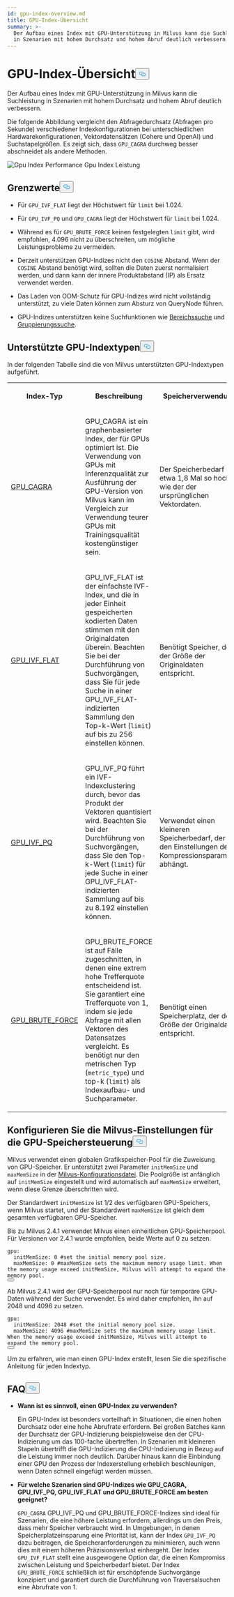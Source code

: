```yaml
---
id: gpu-index-overview.md
title: GPU-Index-Übersicht
summary: >-
  Der Aufbau eines Index mit GPU-Unterstützung in Milvus kann die Suchleistung
  in Szenarien mit hohem Durchsatz und hohem Abruf deutlich verbessern.
---
```

<h1 id="GPU-Index-Overview" class="common-anchor-header">GPU-Index-Übersicht<button data-href="#GPU-Index-Overview" class="anchor-icon" translate="no">
      <svg translate="no"
        aria-hidden="true"
        focusable="false"
        height="20"
        version="1.1"
        viewBox="0 0 16 16"
        width="16"
      >
        <path
          fill="#0092E4"
          fill-rule="evenodd"
          d="M4 9h1v1H4c-1.5 0-3-1.69-3-3.5S2.55 3 4 3h4c1.45 0 3 1.69 3 3.5 0 1.41-.91 2.72-2 3.25V8.59c.58-.45 1-1.27 1-2.09C10 5.22 8.98 4 8 4H4c-.98 0-2 1.22-2 2.5S3 9 4 9zm9-3h-1v1h1c1 0 2 1.22 2 2.5S13.98 12 13 12H9c-.98 0-2-1.22-2-2.5 0-.83.42-1.64 1-2.09V6.25c-1.09.53-2 1.84-2 3.25C6 11.31 7.55 13 9 13h4c1.45 0 3-1.69 3-3.5S14.5 6 13 6z"
        ></path>
      </svg>
    </button></h1><p>Der Aufbau eines Index mit GPU-Unterstützung in Milvus kann die Suchleistung in Szenarien mit hohem Durchsatz und hohem Abruf deutlich verbessern.</p>
<p>Die folgende Abbildung vergleicht den Abfragedurchsatz (Abfragen pro Sekunde) verschiedener Indexkonfigurationen bei unterschiedlichen Hardwarekonfigurationen, Vektordatensätzen (Cohere und OpenAI) und Suchstapelgrößen. Es zeigt sich, dass <code translate="no">GPU_CAGRA</code> durchweg besser abschneidet als andere Methoden.</p>
<p>
  
   <span class="img-wrapper"> <img translate="no" src="/docs/v2.6.x/assets/gpu-index-performance.png" alt="Gpu Index Performance" class="doc-image" id="gpu-index-performance" />
   </span> <span class="img-wrapper"> <span>Gpu Index Leistung</span> </span></p>
<h2 id="Limits" class="common-anchor-header">Grenzwerte<button data-href="#Limits" class="anchor-icon" translate="no">
      <svg translate="no"
        aria-hidden="true"
        focusable="false"
        height="20"
        version="1.1"
        viewBox="0 0 16 16"
        width="16"
      >
        <path
          fill="#0092E4"
          fill-rule="evenodd"
          d="M4 9h1v1H4c-1.5 0-3-1.69-3-3.5S2.55 3 4 3h4c1.45 0 3 1.69 3 3.5 0 1.41-.91 2.72-2 3.25V8.59c.58-.45 1-1.27 1-2.09C10 5.22 8.98 4 8 4H4c-.98 0-2 1.22-2 2.5S3 9 4 9zm9-3h-1v1h1c1 0 2 1.22 2 2.5S13.98 12 13 12H9c-.98 0-2-1.22-2-2.5 0-.83.42-1.64 1-2.09V6.25c-1.09.53-2 1.84-2 3.25C6 11.31 7.55 13 9 13h4c1.45 0 3-1.69 3-3.5S14.5 6 13 6z"
        ></path>
      </svg>
    </button></h2><ul>
<li><p>Für <code translate="no">GPU_IVF_FLAT</code> liegt der Höchstwert für <code translate="no">limit</code> bei 1.024.</p></li>
<li><p>Für <code translate="no">GPU_IVF_PQ</code> und <code translate="no">GPU_CAGRA</code> liegt der Höchstwert für <code translate="no">limit</code> bei 1.024.</p></li>
<li><p>Während es für <code translate="no">GPU_BRUTE_FORCE</code> keinen festgelegten <code translate="no">limit</code> gibt, wird empfohlen, 4.096 nicht zu überschreiten, um mögliche Leistungsprobleme zu vermeiden.</p></li>
<li><p>Derzeit unterstützen GPU-Indizes nicht den <code translate="no">COSINE</code> Abstand. Wenn der <code translate="no">COSINE</code> Abstand benötigt wird, sollten die Daten zuerst normalisiert werden, und dann kann der innere Produktabstand (IP) als Ersatz verwendet werden.</p></li>
<li><p>Das Laden von OOM-Schutz für GPU-Indizes wird nicht vollständig unterstützt, zu viele Daten können zum Absturz von QueryNode führen.</p></li>
<li><p>GPU-Indizes unterstützen keine Suchfunktionen wie <a href="/docs/de/range-search.md">Bereichssuche</a> und <a href="/docs/de/grouping-search.md">Gruppierungssuche</a>.</p></li>
</ul>
<h2 id="Supported-GPU-index-types" class="common-anchor-header">Unterstützte GPU-Indextypen<button data-href="#Supported-GPU-index-types" class="anchor-icon" translate="no">
      <svg translate="no"
        aria-hidden="true"
        focusable="false"
        height="20"
        version="1.1"
        viewBox="0 0 16 16"
        width="16"
      >
        <path
          fill="#0092E4"
          fill-rule="evenodd"
          d="M4 9h1v1H4c-1.5 0-3-1.69-3-3.5S2.55 3 4 3h4c1.45 0 3 1.69 3 3.5 0 1.41-.91 2.72-2 3.25V8.59c.58-.45 1-1.27 1-2.09C10 5.22 8.98 4 8 4H4c-.98 0-2 1.22-2 2.5S3 9 4 9zm9-3h-1v1h1c1 0 2 1.22 2 2.5S13.98 12 13 12H9c-.98 0-2-1.22-2-2.5 0-.83.42-1.64 1-2.09V6.25c-1.09.53-2 1.84-2 3.25C6 11.31 7.55 13 9 13h4c1.45 0 3-1.69 3-3.5S14.5 6 13 6z"
        ></path>
      </svg>
    </button></h2><p>In der folgenden Tabelle sind die von Milvus unterstützten GPU-Indextypen aufgeführt.</p>
<table>
   <tr>
     <th><p>Index-Typ</p></th>
     <th><p>Beschreibung</p></th>
     <th><p>Speicherverwendung</p></th>
   </tr>
   <tr>
     <td><p><a href="/docs/de/gpu-cagra.md">GPU_CAGRA</a></p></td>
     <td><p>GPU_CAGRA ist ein graphenbasierter Index, der für GPUs optimiert ist. Die Verwendung von GPUs mit Inferenzqualität zur Ausführung der GPU-Version von Milvus kann im Vergleich zur Verwendung teurer GPUs mit Trainingsqualität kostengünstiger sein.</p></td>
     <td><p>Der Speicherbedarf ist etwa 1,8 Mal so hoch wie der der ursprünglichen Vektordaten.</p></td>
   </tr>
   <tr>
     <td><p><a href="/docs/de/gpu-ivf-flat.md">GPU_IVF_FLAT</a></p></td>
     <td><p>GPU_IVF_FLAT ist der einfachste IVF-Index, und die in jeder Einheit gespeicherten kodierten Daten stimmen mit den Originaldaten überein. Beachten Sie bei der Durchführung von Suchvorgängen, dass Sie für jede Suche in einer GPU_IVF_FLAT-indizierten Sammlung den Top-k-Wert (<code translate="no">limit</code>) auf bis zu 256 einstellen können.</p></td>
     <td><p>Benötigt Speicher, der der Größe der Originaldaten entspricht.</p></td>
   </tr>
   <tr>
     <td><p><a href="/docs/de/gpu-ivf-pq.md">GPU_IVF_PQ</a></p></td>
     <td><p>GPU_IVF_PQ führt ein IVF-Indexclustering durch, bevor das Produkt der Vektoren quantisiert wird. Beachten Sie bei der Durchführung von Suchvorgängen, dass Sie den Top-k-Wert (<code translate="no">limit</code>) für jede Suche in einer GPU_IVF_FLAT-indizierten Sammlung auf bis zu 8.192 einstellen können.</p></td>
     <td><p>Verwendet einen kleineren Speicherbedarf, der von den Einstellungen der Kompressionsparameter abhängt.</p></td>
   </tr>
   <tr>
     <td><p><a href="/docs/de/gpu-brute-force.md">GPU_BRUTE_FORCE</a></p></td>
     <td><p>GPU_BRUTE_FORCE ist auf Fälle zugeschnitten, in denen eine extrem hohe Trefferquote entscheidend ist. Sie garantiert eine Trefferquote von 1, indem sie jede Abfrage mit allen Vektoren des Datensatzes vergleicht. Es benötigt nur den metrischen Typ (<code translate="no">metric_type</code>) und top-k (<code translate="no">limit</code>) als Indexaufbau- und Suchparameter.</p></td>
     <td><p>Benötigt einen Speicherplatz, der der Größe der Originaldaten entspricht.</p></td>
   </tr>
</table>
<h2 id="Configure-Milvus-settings-for-GPU-memory-control" class="common-anchor-header">Konfigurieren Sie die Milvus-Einstellungen für die GPU-Speichersteuerung<button data-href="#Configure-Milvus-settings-for-GPU-memory-control" class="anchor-icon" translate="no">
      <svg translate="no"
        aria-hidden="true"
        focusable="false"
        height="20"
        version="1.1"
        viewBox="0 0 16 16"
        width="16"
      >
        <path
          fill="#0092E4"
          fill-rule="evenodd"
          d="M4 9h1v1H4c-1.5 0-3-1.69-3-3.5S2.55 3 4 3h4c1.45 0 3 1.69 3 3.5 0 1.41-.91 2.72-2 3.25V8.59c.58-.45 1-1.27 1-2.09C10 5.22 8.98 4 8 4H4c-.98 0-2 1.22-2 2.5S3 9 4 9zm9-3h-1v1h1c1 0 2 1.22 2 2.5S13.98 12 13 12H9c-.98 0-2-1.22-2-2.5 0-.83.42-1.64 1-2.09V6.25c-1.09.53-2 1.84-2 3.25C6 11.31 7.55 13 9 13h4c1.45 0 3-1.69 3-3.5S14.5 6 13 6z"
        ></path>
      </svg>
    </button></h2><p>Milvus verwendet einen globalen Grafikspeicher-Pool für die Zuweisung von GPU-Speicher. Er unterstützt zwei Parameter <code translate="no">initMemSize</code> und <code translate="no">maxMemSize</code> in der <a href="https://github.com/milvus-io/milvus/blob/master/configs/milvus.yaml#L767-L769">Milvus-Konfigurationsdatei</a>. Die Poolgröße ist anfänglich auf <code translate="no">initMemSize</code> eingestellt und wird automatisch auf <code translate="no">maxMemSize</code> erweitert, wenn diese Grenze überschritten wird.</p>
<p>Der Standardwert <code translate="no">initMemSize</code> ist 1/2 des verfügbaren GPU-Speichers, wenn Milvus startet, und der Standardwert <code translate="no">maxMemSize</code> ist gleich dem gesamten verfügbaren GPU-Speicher.</p>
<p>Bis zu Milvus 2.4.1 verwendet Milvus einen einheitlichen GPU-Speicherpool. Für Versionen vor 2.4.1 wurde empfohlen, beide Werte auf 0 zu setzen.</p>
<pre><code translate="no" class="language-yaml"><span class="hljs-attr">gpu:</span>
  <span class="hljs-attr">initMemSize:</span> <span class="hljs-number">0</span> <span class="hljs-comment">#set the initial memory pool size.</span>
  <span class="hljs-attr">maxMemSize:</span> <span class="hljs-number">0</span> <span class="hljs-comment">#maxMemSize sets the maximum memory usage limit. When the memory usage exceed initMemSize, Milvus will attempt to expand the memory pool. </span>
<button class="copy-code-btn"></button></code></pre>
<p>Ab Milvus 2.4.1 wird der GPU-Speicherpool nur noch für temporäre GPU-Daten während der Suche verwendet. Es wird daher empfohlen, ihn auf 2048 und 4096 zu setzen.</p>
<pre><code translate="no" class="language-yaml"><span class="hljs-attr">gpu:</span>
  <span class="hljs-attr">initMemSize:</span> <span class="hljs-number">2048</span> <span class="hljs-comment">#set the initial memory pool size.</span>
  <span class="hljs-attr">maxMemSize:</span> <span class="hljs-number">4096</span> <span class="hljs-comment">#maxMemSize sets the maximum memory usage limit. When the memory usage exceed initMemSize, Milvus will attempt to expand the memory pool. </span>
<button class="copy-code-btn"></button></code></pre>
<p>Um zu erfahren, wie man einen GPU-Index erstellt, lesen Sie die spezifische Anleitung für jeden Indextyp.</p>
<h2 id="FAQ" class="common-anchor-header">FAQ<button data-href="#FAQ" class="anchor-icon" translate="no">
      <svg translate="no"
        aria-hidden="true"
        focusable="false"
        height="20"
        version="1.1"
        viewBox="0 0 16 16"
        width="16"
      >
        <path
          fill="#0092E4"
          fill-rule="evenodd"
          d="M4 9h1v1H4c-1.5 0-3-1.69-3-3.5S2.55 3 4 3h4c1.45 0 3 1.69 3 3.5 0 1.41-.91 2.72-2 3.25V8.59c.58-.45 1-1.27 1-2.09C10 5.22 8.98 4 8 4H4c-.98 0-2 1.22-2 2.5S3 9 4 9zm9-3h-1v1h1c1 0 2 1.22 2 2.5S13.98 12 13 12H9c-.98 0-2-1.22-2-2.5 0-.83.42-1.64 1-2.09V6.25c-1.09.53-2 1.84-2 3.25C6 11.31 7.55 13 9 13h4c1.45 0 3-1.69 3-3.5S14.5 6 13 6z"
        ></path>
      </svg>
    </button></h2><ul>
<li><p><strong>Wann ist es sinnvoll, einen GPU-Index zu verwenden?</strong></p>
<p>Ein GPU-Index ist besonders vorteilhaft in Situationen, die einen hohen Durchsatz oder eine hohe Abrufrate erfordern. Bei großen Batches kann der Durchsatz der GPU-Indizierung beispielsweise den der CPU-Indizierung um das 100-fache übertreffen. In Szenarien mit kleineren Stapeln übertrifft die GPU-Indizierung die CPU-Indizierung in Bezug auf die Leistung immer noch deutlich. Darüber hinaus kann die Einbindung einer GPU den Prozess der Indexerstellung erheblich beschleunigen, wenn Daten schnell eingefügt werden müssen.</p></li>
<li><p><strong>Für welche Szenarien sind GPU-Indizes wie GPU_CAGRA, GPU_IVF_PQ, GPU_IVF_FLAT und GPU_BRUTE_FORCE am besten geeignet?</strong></p>
<p><code translate="no">GPU_CAGRA</code> GPU_IVF_PQ und GPU_BRUTE_FORCE-Indizes sind ideal für Szenarien, die eine höhere Leistung erfordern, allerdings um den Preis, dass mehr Speicher verbraucht wird. In Umgebungen, in denen Speicherplatzeinsparung eine Priorität ist, kann der Index <code translate="no">GPU_IVF_PQ</code> dazu beitragen, die Speicheranforderungen zu minimieren, auch wenn dies mit einem höheren Präzisionsverlust einhergeht. Der Index <code translate="no">GPU_IVF_FLAT</code> stellt eine ausgewogene Option dar, die einen Kompromiss zwischen Leistung und Speicherbedarf bietet. Der Index <code translate="no">GPU_BRUTE_FORCE</code> schließlich ist für erschöpfende Suchvorgänge konzipiert und garantiert durch die Durchführung von Traversalsuchen eine Abrufrate von 1.</p></li>
</ul>
